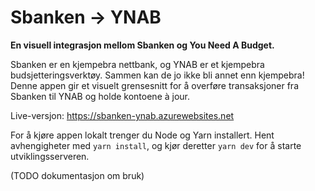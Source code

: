 # Sbanken → YNAB

**En visuell integrasjon mellom Sbanken og You Need A Budget.**

Sbanken er en kjempebra nettbank, og YNAB er et kjempebra budsjetteringsverktøy. Sammen kan de jo ikke bli annet enn
kjempebra! Denne appen gir et visuelt grensesnitt for å overføre transaksjoner fra Sbanken til YNAB og holde kontoene à jour.

Live-versjon: https://sbanken-ynab.azurewebsites.net

For å kjøre appen lokalt trenger du Node og Yarn installert. Hent avhengigheter med `yarn install`, og kjør deretter `yarn dev` for å starte utviklingsserveren.

(TODO dokumentasjon om bruk)
